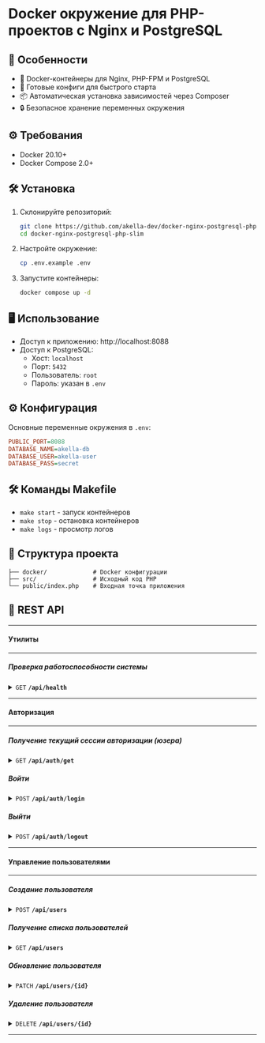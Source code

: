# Docker окружение для PHP-проектов с Nginx и PostgreSQL

## 🚀 Особенности

- 🐳 Docker-контейнеры для Nginx, PHP-FPM и PostgreSQL
- 🔧 Готовые конфиги для быстрого старта
- 📦 Автоматическая установка зависимостей через Composer
- 🔒 Безопасное хранение переменных окружения

## ⚙️ Требования

- Docker 20.10+
- Docker Compose 2.0+

## 🛠 Установка

1. Склонируйте репозиторий:
   ```bash
   git clone https://github.com/akella-dev/docker-nginx-postgresql-php-slim.git
   cd docker-nginx-postgresql-php-slim
   ```
2. Настройте окружение:
   ```bash
   cp .env.example .env
   ```
3. Запустите контейнеры:
   ```bash
   docker compose up -d
   ```

## 🖥 Использование

- Доступ к приложению: http://localhost:8088
- Доступ к PostgreSQL:
  - Хост: `localhost`
  - Порт: `5432`
  - Пользователь: `root`
  - Пароль: указан в `.env`

## ⚙️ Конфигурация

Основные переменные окружения в `.env`:

```ini
PUBLIC_PORT=8088
DATABASE_NAME=akella-db
DATABASE_USER=akella-user
DATABASE_PASS=secret
```

## 🛠 Команды Makefile

- `make start` - запуск контейнеров
- `make stop` - остановка контейнеров
- `make logs` - просмотр логов

## 📂 Структура проекта

```
├── docker/             # Docker конфигурации
├── src/                # Исходный код PHP
└── public/index.php    # Входная точка приложения
```

## 🚀 REST API

---

#### Утилиты

---

##### Проверка работоспособности системы

<details>
 <summary>
 <code>GET</code>
 <code><b>/api/health</b></code>
 </summary>

###### Ответ

```json
{
  "status": true,
  "result": "ok"
}
```

</details>

---

#### Авторизация

---

##### Получение текущий сессии авторизации (юзера)

<details>
 <summary>
 <code>GET</code>
 <code><b>/api/auth/get</b></code>
 </summary>

###### Ответ

```json
{
  "status": true,
  "result": {
    "id": 2,
    "name": "user-1",
    "role": "USER",
    "avatar": null,
    "created_at": "2025-05-27 20:20:02",
    "updated_at": "2025-05-27 20:20:02"
  }
}
```

</details>

##### Войти

<details>
 <summary>
 <code>POST</code>
 <code><b>/api/auth/login</b></code>
 </summary>

###### Запрос

> | name     | type     | data type | description |
> | -------- | -------- | --------- | ----------- |
> | login    | required | string    | Логин       |
> | password | required | string    | Пароль      |

###### Ответ

```json
{
  "status": true,
  "result": {
    "id": 2,
    "name": "user-1",
    "role": "USER",
    "avatar": null,
    "created_at": "2025-05-27 20:20:02",
    "updated_at": "2025-05-27 20:20:02"
  }
}
```

</details>

##### Выйти

<details>
 <summary>
 <code>POST</code>
 <code><b>/api/auth/logout</b></code>
 </summary>

###### Ответ

```json
{
  "status": true,
  "result": "Successful logout"
}
```

</details>

---

#### Управление пользователями

---

##### Создание пользователя

<details>
 <summary>
 <code>POST</code>
 <code><b>/api/users</b></code>
 </summary>

###### Запрос

> | name     | type     | data type | description |
> | -------- | -------- | --------- | ----------- |
> | name     | required | string    | Имя         |
> | login    | required | string    | Логин       |
> | password | required | string    | Пароль      |

###### Ответ

```json
{
  "id": 1,
  "name": "New User",
  "login": "newuser",
  "created_at": "2025-05-27 20:20:02"
}
```

</details>

##### Получение списка пользователей

<details>
 <summary>
 <code>GET</code>
 <code><b>/api/users</b></code>
 </summary>

###### Ответ

```json
[
  {
    "id": 1,
    "name": "User 1",
    "login": "user1",
    "created_at": "2025-05-27 20:20:02"
  }
]
```

</details>

##### Обновление пользователя

<details>
 <summary>
 <code>PATCH</code>
 <code><b>/api/users/{id}</b></code>
 </summary>

###### Параметры

> | name | type     | data type | description     |
> | ---- | -------- | --------- | --------------- |
> | id   | required | integer   | ID пользователя |

###### Запрос

> | name     | type     | data type | description  |
> | -------- | -------- | --------- | ------------ |
> | name     | optional | string    | Новое имя    |
> | login    | optional | string    | Новый логин  |
> | password | optional | string    | Новый пароль |

###### Ответ

```json
{
  "id": 1,
  "name": "Updated Name",
  "login": "updated_login",
  "created_at": "2025-05-27 20:20:02"
}
```

</details>

##### Удаление пользователя

<details>
 <summary>
 <code>DELETE</code>
 <code><b>/api/users/{id}</b></code>
 </summary>

###### Параметры

> | name | type     | data type | description     |
> | ---- | -------- | --------- | --------------- |
> | id   | required | integer   | ID пользователя |

###### Ответ

```
204 No Content
```

</details>

---
